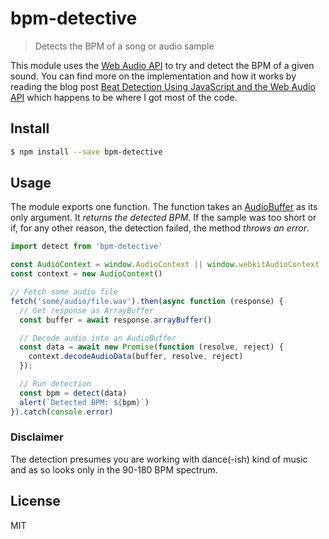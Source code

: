 # bpm-detective

> Detects the BPM of a song or audio sample

This module uses the [Web Audio API](https://developer.mozilla.org/en-US/docs/Web/API/Web_Audio_API) to try and detect the BPM of a given sound. You can find more on the implementation and how it works by reading the blog post [Beat Detection Using JavaScript and the Web Audio API](http://joesul.li/van/beat-detection-using-web-audio/) which happens to be where I got most of the code.

## Install

```bash
$ npm install --save bpm-detective
```

## Usage

The module exports one function. The function takes an [AudioBuffer](https://developer.mozilla.org/en-US/docs/Web/API/AudioBuffer) as its only argument. It *returns the detected BPM*. If the sample was too short or if, for any other reason, the detection failed, the method *throws an error*.

```javascript
import detect from 'bpm-detective'

const AudioContext = window.AudioContext || window.webkitAudioContext
const context = new AudioContext()

// Fetch some audio file
fetch('some/audio/file.wav').then(async function (response) {
  // Get response as ArrayBuffer
  const buffer = await response.arrayBuffer()

  // Decode audio into an AudioBuffer
  const data = await new Promise(function (resolve, reject) {
    context.decodeAudioData(buffer, resolve, reject)
  });

  // Run detection
  const bpm = detect(data)
  alert(`Detected BPM: ${bpm}`)
}).catch(console.error)
```

### Disclaimer

The detection presumes you are working with dance(-ish) kind of music and as so looks only in the 90-180 BPM spectrum.

## License
MIT
